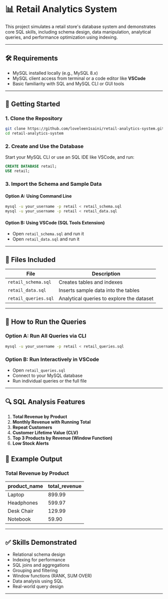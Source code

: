 
# 📊 Retail Analytics System

This project simulates a retail store's database system and demonstrates core SQL skills, including schema design, data manipulation, analytical queries, and performance optimization using indexing.

---

## 🛠️ Requirements

- MySQL installed locally (e.g., MySQL 8.x)
- MySQL client access from terminal or a code editor like **VSCode**
- Basic familiarity with SQL and MySQL CLI or GUI tools

---

## 🚀 Getting Started

### 1. Clone the Repository
```bash
git clone https://github.com/loveleen1saini/retail-analytics-system.git
cd retail-analytics-system
```

### 2. Create and Use the Database
Start your MySQL CLI or use an SQL IDE like VSCode, and run:
```sql
CREATE DATABASE retail;
USE retail;
```

### 3. Import the Schema and Sample Data

#### Option A: Using Command Line
```bash
mysql -u your_username -p retail < retail_schema.sql
mysql -u your_username -p retail < retail_data.sql
```

#### Option B: Using VSCode (SQL Tools Extension)
- Open `retail_schema.sql` and run it
- Open `retail_data.sql` and run it

---

## 📂 Files Included

| File               | Description                                    |
|--------------------|------------------------------------------------|
| `retail_schema.sql`| Creates tables and indexes                     |
| `retail_data.sql`  | Inserts sample data into the tables            |
| `retail_queries.sql`| Analytical queries to explore the dataset     |

---

## 🧪 How to Run the Queries

### Option A: Run All Queries via CLI
```bash
mysql -u your_username -p retail < retail_queries.sql
```

### Option B: Run Interactively in VSCode
- Open `retail_queries.sql`
- Connect to your MySQL database
- Run individual queries or the full file

---

## 🔍 SQL Analysis Features

1. **Total Revenue by Product**
2. **Monthly Revenue with Running Total**
3. **Repeat Customers**
4. **Customer Lifetime Value (CLV)**
5. **Top 3 Products by Revenue (Window Function)**
6. **Low Stock Alerts**

## 📸 Example Output

### Total Revenue by Product

| product_name | total_revenue |
|--------------|----------------|
| Laptop       | 899.99         |
| Headphones   | 599.97         |
| Desk Chair   | 129.99         |
| Notebook     | 59.90          |

---

## ✅ Skills Demonstrated

- Relational schema design
- Indexing for performance
- SQL joins and aggregations
- Grouping and filtering
- Window functions (RANK, SUM OVER)
- Data analysis using SQL
- Real-world query design

---
